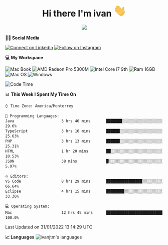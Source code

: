 <h1 align="center">Hi there I'm ivan <img src="https://raw.githubusercontent.com/ABSphreak/ABSphreak/master/gifs/Hi.gif" width="40px" /></h1>
<div align="center">
<img src="http://github-readme-streak-stats.herokuapp.com?user=ivanjtm&hide_border=true&background=00000000&border=FFFFFF00&sideNums=A8A8A8&sideLabels=A8A8A8&currStreakNum=FFC93C&dates=A8A8A8)](https://git.io/streak-stats"/>
</div>

**👦🏻 Social Media**

[![Connect on LinkedIn](https://img.shields.io/badge/LinkedIn-%230077B5.svg?&style=flat-square&logo=linkedin&logoColor=white)](https://www.linkedin.com/in/ivanjtm)
[![Follow on Instagram](https://img.shields.io/badge/Instagram-E4405F?style=flat-square&logo=instagram&logoColor=white)](https://www.instagram.com/ivanjtm)

**💻 My Workspace**

![Mac Book](https://img.shields.io/badge/Apple-MacBook_Pro_2019-999999?style=flat-square&logo=apple&logoColor=white)
![AMD Radeon Pro 5300M](https://img.shields.io/badge/AMD-Radeon_Pro_5300M-ED1C24?style=flat-square&logo=amd&logoColor=white)
![Intel Core i7 9th](https://img.shields.io/badge/Intel-Core_i7_9th-0071C5?style=flat-square&logo=intel&logoColor=white)
![Ram 16GB](https://img.shields.io/badge/RAM-16GB-230071C5?style=flat-square&logoColor=white)
![Mac OS](https://img.shields.io/badge/Mac%20OS-000000?style=flat-square&logo=apple&logoColor=white)
![Windows](https://img.shields.io/badge/Windows-0078D6?style=flat-square&logo=windows&logoColor=white)


<!--START_SECTION:waka-->
![Code Time](http://img.shields.io/badge/Code%20Time-580%20hrs%2031%20mins-blue)

📊 **This Week I Spent My Time On** 

```text
⌚︎ Time Zone: America/Monterrey

💬 Programming Languages: 
Java                     3 hrs 46 mins       ███████░░░░░░░░░░░░░░░░░░   29.6% 
TypeScript               3 hrs 16 mins       ██████░░░░░░░░░░░░░░░░░░░   25.63% 
PHP                      3 hrs 13 mins       ██████░░░░░░░░░░░░░░░░░░░   25.31% 
HTML                     1 hr 20 mins        ██░░░░░░░░░░░░░░░░░░░░░░░   10.53% 
JSON                     38 mins             █░░░░░░░░░░░░░░░░░░░░░░░░   5.07%

🔥 Editors: 
VS Code                  8 hrs 29 mins       ████████████████░░░░░░░░░   66.64% 
Eclipse                  4 hrs 15 mins       ████████░░░░░░░░░░░░░░░░░   33.36%

💻 Operating System: 
Mac                      12 hrs 45 mins      █████████████████████████   100.0%

```


 Last Updated on 31/01/2022 13:14:29 UTC
<!--END_SECTION:waka-->
**📈 Languages**
 ![ivanjtm's languages](https://wakatime.com/share/@ivanjtm/a32f83c6-d0c9-49a4-a5ae-d0440b950377.svg)
